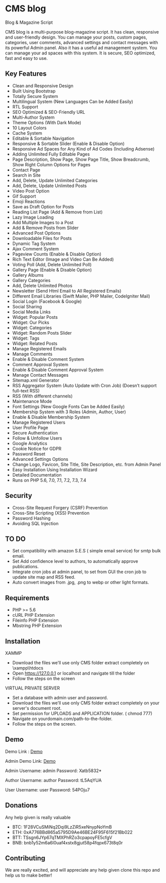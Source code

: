# CMS blog
 Blog & Magazine Script

CMS blog is a multi-purpose blog-magazine script. It has clean, responsive and user-friendly design. You can manage your posts, custom pages, categories, user comments, advanced settings and contact messages with its powerful Admin panel. Also it has a useful ad management system. You can manage your ad spaces with this system. It is secure, SEO optimized, fast and easy to use.

## Key Features
+ Clean and Responsive Design
+ Built Using Bootstrap
+ Totally Secure System
+ Multilingual System (New Languages Can be Added Easily)
+ RTL Support
+ SEO Optimized & SEO-Friendly URL
+ Multi-Author System
+ Theme Options (With Dark Mode)
+ 10 Layout Colors
+ Cache System
+ Editable & Sortable Navigation
+ Responsive & Sortable Slider (Enable & Disable Option)
+ Responsive Ad Spaces for Any Kind of Ad Codes (Including Adsense)
+ Adding Unlimited Fully Editable Pages
+ Page Description, Show Page, Show Page Title, Show Breadcrumb, Show Right Column Options for Pages
+ Contact Page
+ Search in Site
+ Add, Delete, Update Unlimited Categories
+ Add, Delete, Update Unlimited Posts
+ Video Post Option
+ Gif Support
+ Emoji Reactions
+ Save as Draft Option for Posts
+ Reading List Page (Add & Remove from List)
+ Lazy Image Loading
+ Add Multiple Images to a Post
+ Add & Remove Posts from Slider
+ Advanced Post Options
+ Downloadable Files for Posts
+ Dynamic Tag System
+ Ajax Comment System
+ Pageview Counts (Enable & Disable Option)
+ Rich Text Editor (Image and Video Can Be Added)
+ Voting Poll (Add, Delete Unlimited Poll)
+ Gallery Page (Enable & Disable Option)
+ Gallery Albums
+ Gallery Categories
+ Add, Delete Unlimited Photos
+ Newsletter (Send Html Email to All Registered Emails)
+ Different Email Libraries (Swift Mailer, PHP Mailer, CodeIgniter Mail)
+ Social Login (Facebook & Google)
+ Social Sharing
+ Social Media Links
+ Widget: Popular Posts
+ Widget: Our Picks
+ Widget: Categories
+ Widget: Random Posts Slider
+ Widget: Tags
+ Widget: Related Posts
+ Manage Registered Emails
+ Manage Comments
+ Enable & Disable Comment System
+ Comment Approval System
+ Enable & Disable Comment Approval System
+ Manage Contact Messages
+ Sitemap.xml Generator
+ RSS Aggregator System (Auto Update with Cron Job) (Doesn’t support full-text RSS)
+ RSS (With different channels)
+ Maintenance Mode
+ Font Settings (New Google Fonts Can be Added Easily)
+ Membership System with 3 Roles (Admin, Author, User)
+ Enable & Disable Membership System
+ Manage Registered Users
+ User Profile Page
+ Secure Authentication
+ Follow & Unfollow Users
+ Google Analytics
+ Cookie Notice for GDPR
+ Password Reset
+ Advanced Settings Options
+ Change Logo, Favicon, Site Title, Site Description, etc. from Admin Panel
+ Easy Installation Using Installation Wizard
+ Detailed Documentation
+ Runs on PHP 5.6, 7.0, 7.1, 7.2, 7.3, 7.4

## Security
+ Cross-Site Request Forgery (CSRF) Prevention
+ Cross-Site Scripting (XSS) Prevention
+ Password Hashing
+ Avoiding SQL Injection

## TO DO

+ Set compatibility with amazon S.E.S ( simple email service) for smtp bulk email.
+ Set Add confidence level to authors, to automatically approve publications.
+ Integrate cron jobs at admin panel, to set from GUI the cron job to update site map and RSS feed.
+ Auto convert images from .jpg, .png to webp or other light formats.


## Requirements
+ PHP >= 5.6
+ cURL PHP Extension
+ Fileinfo PHP Extension
+ Mbstring PHP Extension

## Installation

XAMMP

+ Download the files we'll use only CMS folder extract completely on \xampp\htdocs
+ Open https://127.0.0.1 or localhost and navigate till the folder
+ Follow the steps on the screen

VIRTUAL PRIVATE SERVER

+ Set a database with admin user and password.
+ Download the files we'll use only CMS folder extract completely on your server's document root.
+ Set permission for UPLOADS and APPLICATION folder. ( chmod 777)
+ Navigate on yourdomain.com/path-to-the-folder.
+ Follow the steps on the screen.



## Demo
Demo Link : <a href="https://demo.easycryptos.org">Demo</a>

Admin Demo Link: <a href="http://demo.easycryptos.org/admin">Demo</a>

Admin
Username: admin
Password: Xatb5832*

Author
Username: author
Password: tL5AqYUA

User
Username: user
Password: 54POju7


## Donations
Any help given is really valuable

+ BTC: 1F28VCuSMiNq2Dqi9LzZiR5xeNnypNoYmB
+ ETH: 0xA776BBd865a5795D9Ae46BE24F95F615f21Bb022
+ BTT: TSsgn6JYp67qTMXPhRZo3cpapoyFE5cfgV
+ BNB: bnb1y52m6a6l0uaf4xstx8gjut58p4fqpx673t8q0r

## Contributing
We are really excited, and will appreciate any help given clone this repo and help us to make better!